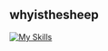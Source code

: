 ## whyisthesheep
[![My Skills](https://skillicons.dev/icons?i=rust,py,bash,arch,windows,linux,html,css&theme=dark)]((https://skillicons.dev))
